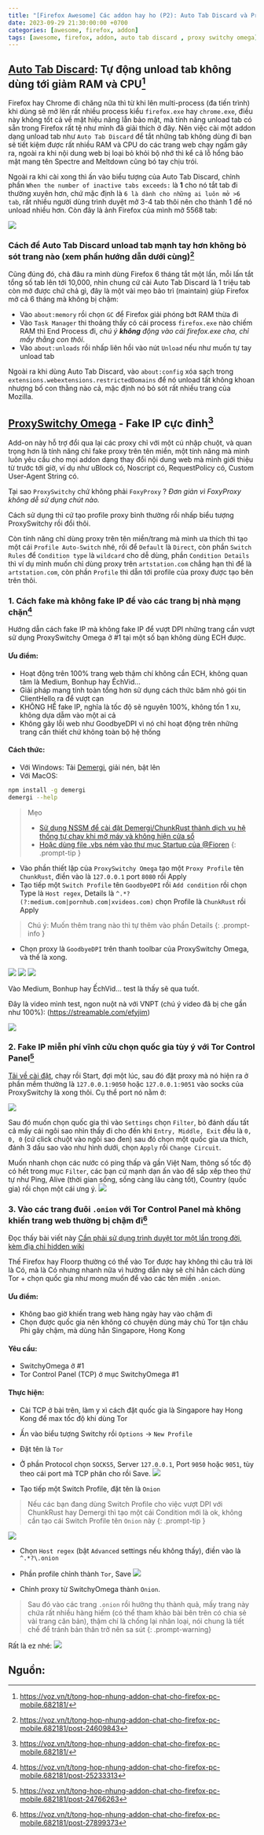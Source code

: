 ```yaml
---
title: "[Firefox Awesome] Các addon hay ho (P2): Auto Tab Discard và ProxySwitchy Omega"
date: 2023-09-29 21:30:00:00 +0700
categories: [awesome, firefox, addon]
tags: [awesome, firefox, addon, auto tab discard , proxy switchy omega]     ## TAG names should always be lowercase
---
```

## [Auto Tab Discard](https://addons.mozilla.org/en-US/firefox/addon/auto-tab-discard/): Tự động unload tab không dùng tới giảm RAM và CPU[^footnote] 

Firefox hay Chrome đi chăng nữa thì từ khi lên multi-process (đa tiến trình) khi dùng sẽ mở lên rất nhiều process kiểu `firefox.exe` hay `chrome.exe`, điều này không tốt cả về mặt hiệu năng lẫn bảo mật, mà tính năng unload tab có sẵn trong Firefox rất tệ như mình đã giải thích ở đây. Nên việc cài một addon dạng unload tab như `Auto Tab Discard` để tắt những tab không dùng đi bạn sẽ tiết kiệm được rất nhiều RAM và CPU do các trang web chạy ngầm gây ra, ngoài ra khi nội dung web bị loại bỏ khỏi bộ nhớ thì kể cả lỗ hổng bảo mật mang tên Spectre and Meltdown cũng bó tay chịu trói.

Ngoài ra khi cài xong thì ấn vào biểu tượng của Auto Tab Discard, chỉnh phần `When the number of inactive tabs exceeds:` là **1** cho nó tắt tab đi thường xuyên hơn, chứ mặc định là `6 là dành cho những ai luôn mở >6 tab`, rất nhiều người dùng trình duyệt mở 3-4 tab thôi nên cho thành 1 để nó unload nhiều hơn. Còn đây là ảnh Firefox của mình mở 5568 tab:

![](https://voz.vn/attachments/1685460921166-png.1866383/)

### Cách để Auto Tab Discard unload tab mạnh tay hơn không bỏ sót trang nào (xem phần hướng dẫn dưới cùng)[^fn-nth-2]

Cũng đúng đó, chả đâu ra mình dùng Firefox 6 tháng tắt một lần, mỗi lấn tắt tổng số tab lên tới 10,000, nhìn chung cứ cài Auto Tab Discard là 1 triệu tab còn mở được chứ chả gì, đây là một vài mẹo bảo trì (maintain) giúp Firefox mở cả 6 tháng mà không bị chậm:

- Vào `about:memory` rồi chọn `GC` để Firefox giải phóng bớt RAM thừa đi
- Vào `Task Manager` thi thoảng thấy có cái process `firefox.exe` nào chiếm RAM thì End Process đi, *chú ý **không** động vào cái firefox.exe cha, chỉ mấy thằng con thôi*.
- Vào `about:unloads` rồi nhấp liên hồi vào nút `Unload` nếu như muốn tự tay unload tab


Ngoài ra khi dùng Auto Tab Discard, vào `about:config` xóa sạch trong `extensions.webextensions.restrictedDomains` để nó unload tất không khoan nhượng bố con thằng nào cả, mặc định nó bỏ sót rất nhiều trang của Mozilla.

## [ProxySwitchy Omega](https://addons.mozilla.org/en-US/firefox/addon/switchyomega/) - Fake IP cực đỉnh[^footnote]
Add-on này hỗ trợ đổi qua lại các proxy chỉ với một cú nhập chuột, và quan trọng hơn là tính năng chỉ fake proxy trên tên miền, một tính năng mà mình luôn yêu cầu cho mọi addon dạng thay đổi nội dung web mà mình giới thiệu từ trước tới giờ, ví dụ như uBlock có, Noscript có, RequestPolicy có, Custom User-Agent String có.

Tại sao `ProxySwitchy` chứ không phải `FoxyProxy` ? *Đơn giản vì FoxyProxy không dễ sử dụng chút nào.*

Cách sử dụng thì cứ tạo profile proxy bình thường rồi nhấp biểu tượng ProxySwitchy rồi đổi thôi.

Còn tính năng chỉ dùng proxy trên tên miền/trang mà mình ưa thích thì tạo một cái `Profile Auto-Switch` nhé, rồi để `Default` là `Direct`, còn phần `Switch Rules` để `Condition type` là `wildcard` cho dễ dùng, phần `Condition Details` thì ví dụ mình muốn chỉ dùng proxy trên `artstation.com` chẳng hạn thì để là `artstation.com`, còn phần `Profile` thì dẫn tới profile của proxy được tạo bên trên thôi.

### 1. Cách fake mà không fake IP để vào các trang bị nhà mạng chặn[^fn-nth-3]

Hướng dẫn cách fake IP mà không fake IP để vượt DPI những trang cần vượt sử dụng ProxySwitchy Omega ở #1 tại một số bạn không dùng ECH được.

#### Ưu điểm:
- Hoạt động trên 100% trang web thậm chí không cần ECH, không quan tâm là Medium, Bonhup hay ẾchVid...
- Giải pháp mang tính toàn tổng hơn sử dụng cách thức băm nhỏ gói tin ClientHello ra để vượt cạn
- KHÔNG HỀ fake IP, nghĩa là tốc độ sẽ nguyên 100%, không tốn 1 xu, không dựa dẫm vào một ai cả
- Không gây lỗi web như GoodbyeDPI vì nó chỉ hoạt động trên những trang cần thiết chứ không toàn bộ hệ thống

#### Cách thức:
- Với Windows: Tải [Demergi](https://github.com/hectorm/demergi), giải nén, bật lên
- Với MacOS:

```bash
npm install -g demergi
demergi --help
```

> Mẹo
> - [Sử dụng NSSM để cài đặt Demergi/ChunkRust thành dịch vụ hệ thống tự chạy khi mở máy và không hiện cửa sổ](https://voz.vn/t/tong-hop-nhung-addon-chat-cho-firefox-pc-mobile.682181/post-27609873)
> - [ Hoặc dùng file .vbs ném vào thư mục Startup của @Fioren](https://voz.vn/t/tong-hop-nhung-addon-chat-cho-firefox-pc-mobile.682181/post-27615299)
{: .prompt-tip }

- Vào phần thiết lập của `ProxySwitchy Omega` tạo một `Proxy Profile` tên `ChunkRust`, điền vào là `127.0.0.1` port `8080` rồi Apply
- Tạo tiếp một `Switch Profile` tên `GoodbyeDPI` rồi `Add condition` rồi chọn Type là `Host regex`, Details là `^.*?(?:medium.com|pornhub.com|xvideos.com)` chọn Profile là `ChunkRust` rồi Apply

> Chú ý: Muốn thêm trang nào thì tự thêm vào phần Details
{: .prompt-info }

- Chọn proxy là `GoodbyeDPI` trên thanh toolbar của ProxySwitchy Omega, và thế là xong.

![](https://voz.vn/attachments/1683953751695-png.1831626/)
![](https://voz.vn/attachments/1683953737924-png.1831625/)
![](https://voz.vn/attachments/1683953719334-png.1831624/)

Vào Medium, Bonhup hay ẾchVid... test là thấy sẽ qua tuốt.

Đây là video mình test, ngon nuột nà với VNPT (chú ý video đã bị che gần như 100%): (https://streamable.com/efyjim)

![](https://voz.vn/attachments/1683953882046-png.1831628/)

### 2. Fake IP miễn phí vĩnh cửu chọn quốc gia tùy ý với Tor Control Panel[^fn-nth-4]

[Tải về cài đặt](https://github.com/abysshint/tor-control-panel/releases), chạy rồi Start, đợi một lúc, sau đó đặt proxy mà nó hiện ra ở phần mềm thường là `127.0.0.1:9050` hoặc `127.0.0.1:9051` vào socks của ProxySwitchy là xong thôi. Cụ thể port nó nằm ở:

![](https://voz.vn/attachments/1695470625450-png.2088817/)

Sau đó muốn chọn quốc gia thì vào `Settings` chọn `Filter`, bỏ đánh dấu tất cả mấy cái ngôi sao nhìn thấy đi cho đến khi `Entry, Middle, Exit` đều là `0, 0, 0` (cứ click chuột vào ngôi sao đen) sau đó chọn một quốc gia ưa thích, đánh 3 dấu sao vào như hình dưới, chọn `Apply` rồi `Change Circuit`.

Muốn nhanh chọn các nước có ping thấp và gần Việt Nam, thông số tốc độ có hết trong mục `Filter`, các bạn cứ mạnh dạn ấn vào để sắp xếp theo thứ tự như Ping, Alive (thời gian sống, sống càng lâu càng tốt), Country (quốc gia) rồi chọn một cái ưng ý.
![](https://voz.vn/attachments/1682008215021-png.1791084/)


### 3. Vào các trang đuôi `.onion` với Tor Control Panel mà không khiến trang web thường bị chậm đi[^fn-nth-5]


Đọc thấy bài viết này [Cần phải sử dụng trình duyệt tor một lần trong đời, kèm địa chỉ hidden wiki](https://voz.vn/t/can-phai-su-dung-trinh-duyet-tor-mot-lan-trong-doi-kem-dia-chi-hidden-wiki.847804/)

Thế Firefox hay Floorp thường có thể vào Tor được hay không thì câu trả lời là Có, mà là Có nhưng nhanh nữa vì hướng dẫn này sẽ chỉ hẳn cách dùng Tor + chọn quốc gia như mong muốn để vào các tên miền `.onion`.

#### Ưu điểm:

- Không bao giờ khiến trang web hàng ngày hay vào chậm đi
- Chọn được quốc gia nên không có chuyện dùng máy chủ Tor tận châu Phi gây chậm, mà dùng hẳn Singapore, Hong Kong

#### Yêu cầu:

- SwitchyOmega ở #1
- Tor Control Panel (TCP) ở mục SwitchyOmega #1

#### Thực hiện:

- Cài TCP ở bài trên, làm y xì cách đặt quốc gia là Singapore hay Hong Kong để max tốc độ khi dùng Tor
- Ấn vào biểu tượng Switchy rồi `Options` -> `New Profile`
- Đặt tên là `Tor`
- Ở phần Protocol chọn `SOCKS5`, Server `127.0.0.1`, Port `9050` hoặc `9051`, tùy theo cái port mà TCP phân cho rồi Save.
![](https://voz.vn/attachments/1695435030596-png.2087800/)

- Tạo tiếp một Switch Profile, đặt tên là `Onion` 

>Nếu các bạn đang dùng Switch Profile cho việc vượt DPI với ChunkRust hay Demergi thì tạo một cái Condition mới là ok, không cần tạo cái Switch Profile tên `Onion` này
{: .prompt-tip }

![](https://voz.vn/attachments/1695434991214-png.2087799/
)
- Chọn `Host regex` (bật `Advanced` settings nếu không thấy), điền vào là `^.*?\.onion`
- Phần profile chỉnh thành `Tor`, Save
![](https://voz.vn/attachments/1695435206585-png.2087805/)

- Chỉnh proxy từ SwitchyOmega thành `Onion`.

> Sau đó vào các trang `.onion` rồi hưởng thụ thành quả, mấy trang này chứa rất nhiều hàng hiếm (có thể tham khảo bài bên trên có chia sẻ vài trang căn bản), thậm chí là chống lại nhân loại, nói chung là tiết chế để tránh bản thân trở nên sa sút
{: .prompt-warning}

Rất là ez nhé:
![](https://voz.vn/attachments/1695435721069-png.2087820/)

## Nguồn:
[^footnote]: <https://voz.vn/t/tong-hop-nhung-addon-chat-cho-firefox-pc-mobile.682181/>
[^fn-nth-2]: <https://voz.vn/t/tong-hop-nhung-addon-chat-cho-firefox-pc-mobile.682181/post-24609843>
[^fn-nth-3]: <https://voz.vn/t/tong-hop-nhung-addon-chat-cho-firefox-pc-mobile.682181/post-25233313>
[^fn-nth-4]: <https://voz.vn/t/tong-hop-nhung-addon-chat-cho-firefox-pc-mobile.682181/post-24766263>
[^fn-nth-5]: <https://voz.vn/t/tong-hop-nhung-addon-chat-cho-firefox-pc-mobile.682181/post-27899373>

